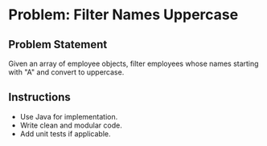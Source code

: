 # Problem: Filter Names Uppercase

## Problem Statement

Given an array of employee objects, filter employees whose names starting with "A" and convert to uppercase.

## Instructions

- Use Java for implementation.
- Write clean and modular code.
- Add unit tests if applicable.
